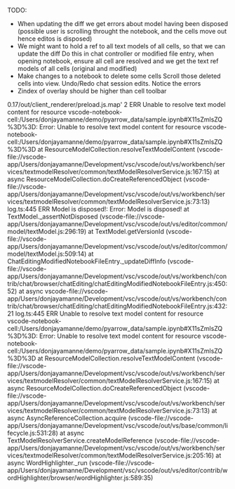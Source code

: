 TODO:
* When updating the diff we get errors about model having been disposed
(possible user is scrolling throught the notebook, and the cells move out hence editos is disposed)
* We might want to hold a ref to all text models of all cells, so that we can update the diff
Do this in chat controller or modified file entry, when opening notebook, ensure all cell are resolved and we get the
text ref models of all cells (original and modified)
* Make changes to a notebook to delete some cells
Scroll those deleted cells into view.
Undo/Redo chat session edits.
Notice the errors
* Zindex of overlay should be higher than cell toolbar

0.17/out/client_renderer/preload.js.map'
2
  ERR Unable to resolve text model content for resource vscode-notebook-cell:/Users/donjayamanne/demo/pyarrow_data/sample.ipynb#X11sZmlsZQ%3D%3D: Error: Unable to resolve text model content for resource vscode-notebook-cell:/Users/donjayamanne/demo/pyarrow_data/sample.ipynb#X11sZmlsZQ%3D%3D
    at ResourceModelCollection.resolveTextModelContent (vscode-file://vscode-app/Users/donjayamanne/Development/vsc/vscode/out/vs/workbench/services/textmodelResolver/common/textModelResolverService.js:167:15)
    at async ResourceModelCollection.doCreateReferencedObject (vscode-file://vscode-app/Users/donjayamanne/Development/vsc/vscode/out/vs/workbench/services/textmodelResolver/common/textModelResolverService.js:73:13)
log.ts:445
  ERR Model is disposed!: Error: Model is disposed!
    at TextModel._assertNotDisposed (vscode-file://vscode-app/Users/donjayamanne/Development/vsc/vscode/out/vs/editor/common/model/textModel.js:296:19)
    at TextModel.getVersionId (vscode-file://vscode-app/Users/donjayamanne/Development/vsc/vscode/out/vs/editor/common/model/textModel.js:509:14)
    at ChatEditingModifiedNotebookFileEntry._updateDiffInfo (vscode-file://vscode-app/Users/donjayamanne/Development/vsc/vscode/out/vs/workbench/contrib/chat/browser/chatEditing/chatEditingModifiedNotebookFileEntry.js:450:52)
    at async vscode-file://vscode-app/Users/donjayamanne/Development/vsc/vscode/out/vs/workbench/contrib/chat/browser/chatEditing/chatEditingModifiedNotebookFileEntry.js:432:21
log.ts:445
  ERR Unable to resolve text model content for resource vscode-notebook-cell:/Users/donjayamanne/demo/pyarrow_data/sample.ipynb#X11sZmlsZQ%3D%3D: Error: Unable to resolve text model content for resource vscode-notebook-cell:/Users/donjayamanne/demo/pyarrow_data/sample.ipynb#X11sZmlsZQ%3D%3D
    at ResourceModelCollection.resolveTextModelContent (vscode-file://vscode-app/Users/donjayamanne/Development/vsc/vscode/out/vs/workbench/services/textmodelResolver/common/textModelResolverService.js:167:15)
    at async ResourceModelCollection.doCreateReferencedObject (vscode-file://vscode-app/Users/donjayamanne/Development/vsc/vscode/out/vs/workbench/services/textmodelResolver/common/textModelResolverService.js:73:13)
    at async AsyncReferenceCollection.acquire (vscode-file://vscode-app/Users/donjayamanne/Development/vsc/vscode/out/vs/base/common/lifecycle.js:531:28)
    at async TextModelResolverService.createModelReference (vscode-file://vscode-app/Users/donjayamanne/Development/vsc/vscode/out/vs/workbench/services/textmodelResolver/common/textModelResolverService.js:205:16)
    at async WordHighlighter._run (vscode-file://vscode-app/Users/donjayamanne/Development/vsc/vscode/out/vs/editor/contrib/wordHighlighter/browser/wordHighlighter.js:589:35)

